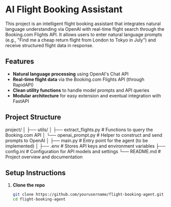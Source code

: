# AI Flight Booking Assistant

This project is an intelligent flight booking assistant that integrates natural language understanding via OpenAI with real-time flight search through the Booking.com Flights API. It allows users to enter natural language prompts (e.g., "Find me a cheap return flight from London to Tokyo in July") and receive structured flight data in response.

## Features

- **Natural language processing** using OpenAI's Chat API
- **Real-time flight data** via the Booking.com Flights API (through RapidAPI)
- **Clean utility functions** to handle model prompts and API queries
- **Modular architecture** for easy extension and eventual integration with FastAPI

## Project Structure

project/
│
├── utils/
│ ├── extract_flights.py # Functions to query the Booking.com API
│ └── openai_prompt.py # Helper to construct and send prompts to OpenAI
│
├── main.py # Entry point for the agent (to be implemented)
│
├── .env # Stores API keys and environment variables
├── config.ini # Configuration for API models and settings
└── README.md # Project overview and documentation


## Setup Instructions

1. **Clone the repo**
   ```bash
   git clone https://github.com/yourusername/flight-booking-agent.git
   cd flight-booking-agent